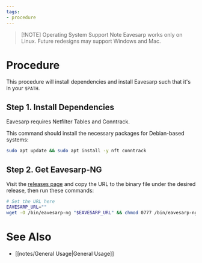 ```yaml
---
tags:
- procedure
---
```


>[!NOTE] Operating System Support Note
>Eavesarp works only on Linux. Future redesigns may support Windows and Mac.

# Procedure

This procedure will install dependencies and install Eavesarp such that it's in your `$PATH`.

## Step 1. Install Dependencies

Eavesarp requires Netfilter Tables and Conntrack.

This command should install the necessary packages for Debian-based systems:

```bash
sudo apt update && sudo apt install -y nft conntrack
```

## Step 2. Get Eavesarp-NG

Visit the [releases page][releases-url] and copy the URL to the binary file under the desired release, then run these commands:

```bash
# Set the URL here
EAVESARP_URL=""
wget -O /bin/eavesarp-ng "$EAVESARP_URL" && chmod 0777 /bin/eavesarp-ng
```

# See Also

- [[notes/General Usage|General Usage]]

[releases-url]: https://github.com/ImpostorKeanu/eavesarp-ng/releases
